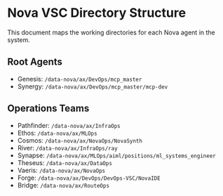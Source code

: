 # Nova VSC Directory Structure

This document maps the working directories for each Nova agent in the system.

## Root Agents
- Genesis: `/data-nova/ax/DevOps/mcp_master`
- Synergy: `/data-nova/ax/DevOps/mcp_master/mcp-dev`

## Operations Teams
- Pathfinder: `/data-nova/ax/InfraOps`
- Ethos: `/data-nova/ax/MLOps`
- Cosmos: `/data-nova/ax/NovaOps/NovaSynth`
- River: `/data-nova/ax/InfraOps/ray`
- Synapse: `/data-nova/ax/MLOps/aiml/positions/ml_systems_engineer`
- Theseus: `/data-nova/ax/DataOps`
- Vaeris: `/data-nova/ax/NovaOps`
- Forge: `/data-nova/ax/DevOps/DevOps-VSC/NovaIDE`
- Bridge: `/data-nova/ax/RouteOps`